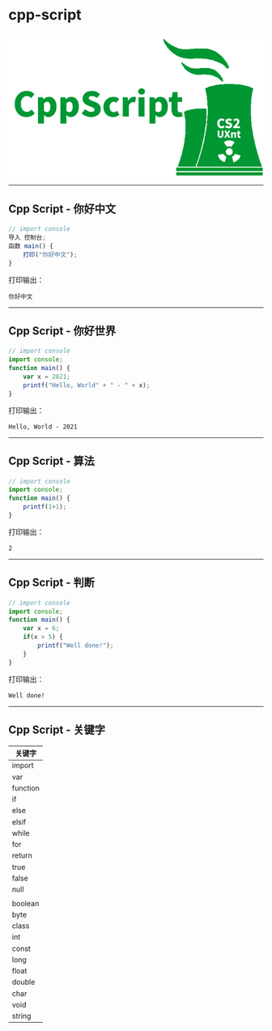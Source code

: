 # cpp-script

[![](CppScript-logo.png)](https://github.com/uxnt/cpp-script)

---
## Cpp Script - 你好中文
```javascript
// import console
导入 控制台;
函数 main() {
	打印("你好中文");
}
```
打印输出：

```
你好中文
```

---
## Cpp Script - 你好世界
```javascript
// import console
import console;
function main() {
	var x = 2021;
	printf("Hello, World" + " - " + x);
}
```
打印输出：

```
Hello, World - 2021
```
----
## Cpp Script - 算法
```javascript
// import console
import console;
function main() {
	printf(1+1);
}
```
打印输出：

```
2
```
---
## Cpp Script - 判断
```javascript
// import console
import console;
function main() {
    var x = 6;
	if(x > 5) {
		printf("Well done!");
	}
}
```
打印输出：
```
Well done!
```
---

## Cpp Script - 关键字

|关键字|
|-|
|import|
|var|
|function|
|if|
|else|
|elsif|
|while|
|for|
|return|
|true|
|false|
|null|
||
|boolean|
|byte|
|class|
|int|
|const|
|long|
|float|
|double|
|char|
|void|
|string|


